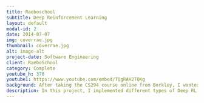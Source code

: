 ```yaml
---
title: Raeboschool
subtitle: Deep Reinforcement Learning 
layout: default
modal-id: 2
date: 2014-07-07
img: coverrae.jpg
thumbnail: coverrae.jpg
alt: image-alt
project-date: Software Engineering
client: RaeboSchool
category: Complete
youtube_h: 378
youtube1: https://www.youtube.com/embed/TQgRAH2TQKg
background: After taking the CS294 course online from Berkley, I wanted to get more familiar with the algorithms and really understand them at a implementation level. Around this time, OpenAI just realized that Roboschool environment, so I knew I had to try it out!
description: In this project, I implemented different types of Deep RL algorithms for the awesome Roboschool environment from OpenAI. I also tried out a new algorithm called Advantage Actor-Suggester, which was my attempt at combining deep Q-learning and advantage actor-critic methods, for which you can find the paper in this link.
---
```

